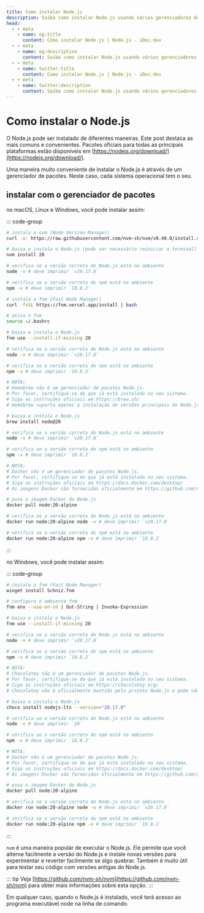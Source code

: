 ```yaml
---
title: Como instalar Node.js
description: Saiba como instalar Node.js usando vários gerenciadores de pacotes e métodos, incluindo nvm, fnm, Homebrew, Docker e mais.
head:
  - - meta
    - name: og:title
      content: Como instalar Node.js | Node.js - iDoc.dev
  - - meta
    - name: og:description
      content: Saiba como instalar Node.js usando vários gerenciadores de pacotes e métodos, incluindo nvm, fnm, Homebrew, Docker e mais.
  - - meta
    - name: twitter:title
      content: Como instalar Node.js | Node.js - iDoc.dev
  - - meta
    - name: twitter:description
      content: Saiba como instalar Node.js usando vários gerenciadores de pacotes e métodos, incluindo nvm, fnm, Homebrew, Docker e mais.
---
```



# Como instalar o Node.js

O Node.js pode ser instalado de diferentes maneiras. Este post destaca as mais comuns e convenientes. Pacotes oficiais para todas as principais plataformas estão disponíveis em [https://nodejs.org/download/](https://nodejs.org/download/).

Uma maneira muito conveniente de instalar o Node.js é através de um gerenciador de pacotes. Neste caso, cada sistema operacional tem o seu.

## instalar com o gerenciador de pacotes

no macOS, Linux e Windows, você pode instalar assim:

::: code-group
```bash [nvm]
# instala o nvm (Node Version Manager)
curl -o- https://raw.githubusercontent.com/nvm-sh/nvm/v0.40.0/install.sh | bash

# baixa e instala o Node.js (pode ser necessário reiniciar o terminal)
nvm install 20

# verifica se a versão correta do Node.js está no ambiente
node -v # deve imprimir `v20.17.0`

# verifica se a versão correta do npm está no ambiente
npm -v # deve imprimir `10.8.2`
```
```bash [fnm]
# instala o fnm (Fast Node Manager)
curl -fsSL https://fnm.vercel.app/install | bash

# ativa o fnm
source ~/.bashrc

# baixa e instala o Node.js
fnm use --install-if-missing 20

# verifica se a versão correta do Node.js está no ambiente
node -v # deve imprimir `v20.17.0`

# verifica se a versão correta do npm está no ambiente
npm -v # deve imprimir `10.8.2`
```
```bash [Brew]
# NOTA:
# Homebrew não é um gerenciador de pacotes Node.js.
# Por favor, certifique-se de que já está instalado no seu sistema.
# Siga as instruções oficiais em https://brew.sh/
# Homebrew suporta apenas a instalação de versões principais do Node.js e pode não suportar a versão mais recente do Node.js da linha de lançamento 20.

# baixa e instala o Node.js
brew install node@20

# verifica se a versão correta do Node.js está no ambiente
node -v # deve imprimir `v20.17.0`

# verifica se a versão correta do npm está no ambiente
npm -v # deve imprimir `10.8.2`
```
```bash [Docker]
# NOTA:
# Docker não é um gerenciador de pacotes Node.js.
# Por favor, certifique-se de que já está instalado no seu sistema.
# Siga as instruções oficiais em https://docs.docker.com/desktop/
# As imagens Docker são fornecidas oficialmente em https://github.com/nodejs/docker-node/

# puxa a imagem Docker do Node.js
docker pull node:20-alpine

# verifica se a versão correta do Node.js está no ambiente
docker run node:20-alpine node -v # deve imprimir `v20.17.0`

# verifica se a versão correta do npm está no ambiente
docker run node:20-alpine npm -v # deve imprimir `10.8.2`
```
:::

no Windows, você pode instalar assim:

::: code-group
```bash [fnm]
# instala o fnm (Fast Node Manager)
winget install Schniz.fnm

# configura o ambiente fnm
fnm env --use-on-cd | Out-String | Invoke-Expression

# baixa e instala o Node.js
fnm use --install-if-missing 20

# verifica se a versão correta do Node.js está no ambiente
node -v # deve imprimir `v20.17.0`

# verifica se a versão correta do npm está no ambiente
npm -v # deve imprimir `10.8.2`
```
```bash [Chocolatey]
# NOTA:
# Chocolatey não é um gerenciador de pacotes Node.js.
# Por favor, certifique-se de que já está instalado no seu sistema.
# Siga as instruções oficiais em https://chocolatey.org/
# Chocolatey não é oficialmente mantido pelo projeto Node.js e pode não suportar a versão v20.17.0 do Node.js

# baixa e instala o Node.js
choco install nodejs-lts --version="20.17.0"

# verifica se a versão correta do Node.js está no ambiente
node -v # deve imprimir `20`

# verifica se a versão correta do npm está no ambiente
npm -v # deve imprimir `10.8.2`
```
```bash [Docker]
# NOTA:
# Docker não é um gerenciador de pacotes Node.js.
# Por favor, certifique-se de que já está instalado no seu sistema.
# Siga as instruções oficiais em https://docs.docker.com/desktop/
# As imagens Docker são fornecidas oficialmente em https://github.com/nodejs/docker-node/

# puxa a imagem Docker do Node.js
docker pull node:20-alpine

# verifica se a versão correta do Node.js está no ambiente
docker run node:20-alpine node -v # deve imprimir `v20.17.0`

# verifica se a versão correta do npm está no ambiente
docker run node:20-alpine npm -v # deve imprimir `10.8.2`
```
:::

`nvm` é uma maneira popular de executar o Node.js. Ele permite que você alterne facilmente a versão do Node.js e instale novas versões para experimentar e reverter facilmente se algo quebrar. Também é muito útil para testar seu código com versões antigas do Node.js.

::: tip
Veja [https://github.com/nvm-sh/nvm](https://github.com/nvm-sh/nvm) para obter mais informações sobre esta opção.
:::

Em qualquer caso, quando o Node.js é instalado, você terá acesso ao programa executável node na linha de comando.

